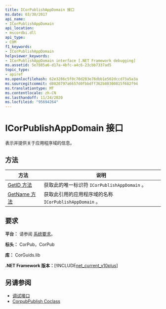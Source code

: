 ```yaml
---
title: ICorPublishAppDomain 接口
ms.date: 03/30/2017
api_name:
- ICorPublishAppDomain
api_location:
- mscordbi.dll
api_type:
- COM
f1_keywords:
- ICorPublishAppDomain
helpviewer_keywords:
- ICorPublishAppDomain interface [.NET Framework debugging]
ms.assetid: 5e7885a6-d17a-4bfc-a4c6-23cbb7337ad5
topic_type:
- apiref
ms.openlocfilehash: 62e3286c5f0c70d283e78dbb1e502dccd73a5a3a
ms.sourcegitcommit: d8020797a6657d0fbbdff362b80300815f682f94
ms.translationtype: MT
ms.contentlocale: zh-CN
ms.lasthandoff: 11/24/2020
ms.locfileid: "95694264"
---
```

# <a name="icorpublishappdomain-interface"></a>ICorPublishAppDomain 接口

表示并提供关于应用程序域的信息。  
  
## <a name="methods"></a>方法  
  
|方法|说明|  
|------------|-----------------|  
|[GetID 方法](icorpublishappdomain-getid-method.md)|获取此的唯一标识符 `ICorPublishAppDomain` 。|  
|[GetName 方法](icorpublishappdomain-getname-method.md)|获取此引用的应用程序域的名称 `ICorPublishAppDomain` 。|  
  
## <a name="requirements"></a>要求  

 **平台：** 请参阅 [系统要求](../../get-started/system-requirements.md)。  
  
 **标头：** CorPub，CorPub  
  
 **库：** CorGuids.lib  
  
 **.NET Framework 版本：**[!INCLUDE[net_current_v10plus](../../../../includes/net-current-v10plus-md.md)]  
  
## <a name="see-also"></a>另请参阅

- [调试接口](debugging-interfaces.md)
- [CorpubPublish Coclass](corpubpublish-coclass.md)
